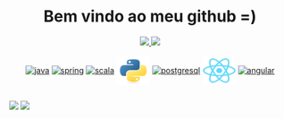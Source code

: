 <div align="center">
  <h1>Bem vindo ao meu github =)</h1>
  <a href="https://github.com/renan-braga">
  <img height="180em" src="https://github-readme-stats.vercel.app/api?username=renan-braga&show_icons=true&theme=dark&include_all_commits=true&count_private=true"/>
  <img height="180em" src="https://github-readme-stats.vercel.app/api/top-langs/?username=renan-braga&layout=compact&langs_count=7&theme=dark"/>
</div>
<div align="center" style="display: inline_block"><br>
   <a href="https://dev.java/"><img align="center" alt="java" height="50" width="60" src="https://cdn.jsdelivr.net/gh/devicons/devicon/icons/java/java-original.svg"></a>
   <a href="https://spring.io/"><img align="center" alt="spring" height="50" width="60" src="https://cdn.jsdelivr.net/gh/devicons/devicon/icons/spring/spring-original.svg"></a>
   <a href="https://www.scala-lang.org/"><img align="center" alt="scala" height="50" width="60" src="https://cdn.jsdelivr.net/gh/devicons/devicon/icons/scala/scala-original.svg"></a>
   <a href="https://www.python.org/"><img align="center" alt="python" height="50" width="60" src="https://raw.githubusercontent.com/devicons/devicon/master/icons/python/python-original.svg"></a>
   <a href="https://www.postgresql.org/"><img align="center" alt="postgresql" height="50" width="60" src="https://icongr.am/devicon/postgresql-original.svg?size=128&color=currentColor"></a>
   <a href="https://pt-br.reactjs.org/"><img align="center" alt="react" height="50" width="60" src="https://raw.githubusercontent.com/devicons/devicon/master/icons/react/react-original.svg"></a>
   <a href="https://angular.io/"><img align="center" alt="angular" height="50" width="60" src="https://icongr.am/devicon/angularjs-original.svg?size=128&color=currentColor"></a>
 </div>
 
 ##
<div> 
  <a href="emailto:psico.bragarenan@gmail.com@gmail.com"><img src="https://img.shields.io/badge/-Gmail-%23333?style=for-the-badge&logo=gmail&logoColor=white" target="_blank"></a>
  <a href="https://www.linkedin.com/in/renan-braga-a1b5a840/" target="_blank"><img src="https://img.shields.io/badge/-LinkedIn-%230077B5?style=for-the-badge&logo=linkedin&logoColor=white" target="_blank"></a>  
</div>
